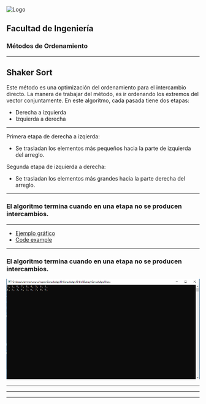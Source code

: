 ![Logo](http://www.ingenieria.unam.mx/nuestra_facultad/images/institucionales/escudos/escudofi_negro.jpg)
## Facultad de Ingeniería
### Métodos de Ordenamiento


---
## Shaker Sort

 Este método es una optimización del ordenamiento para el intercambio directo.
 La manera de trabajar del método, es ir ordenando los extremos del vector conjuntamente. 
 En este algoritmo, cada pasada tiene dos etapas:

- Derecha a izquierda
- Izquierda a derecha
---
Primera etapa de derecha a izqierda:
- Se trasladan los elementos más pequeños hacia la parte de izquierda del arreglo.

Segunda etapa de izquierda a derecha:
- Se trasladan los elementos más grandes hacia la parte derecha del arreglo.

---
### El algoritmo termina cuando en una etapa no se producen intercambios.

---
- [Ejemplo gráfico](http://www.programming-algorithms.net/article/40270/Shaker-sort)
- [Code example](https://github.com/fajagama/shaker-sort-c-sharp/blob/master/Program.cs)

---
### El algoritmo termina cuando en una etapa no se producen intercambios.
![Logo](https://github.com/lusan12/slides/blob/master/sacudida.png)

---


---

---
